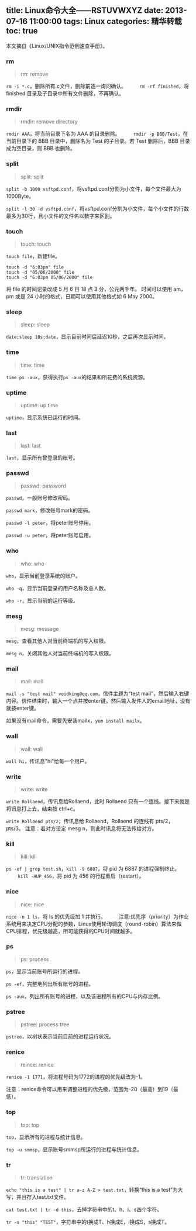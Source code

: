 title: Linux命令大全——RSTUVWXYZ
date: 2013-07-16 11:00:00
tags: Linux
categories: 精华转载
toc: true
---

本文摘自《Linux/UNIX指令范例速查手册》。

### rm
> rm: remove

`rm -i *.c`，删除所有.c文件，删除前逐一询问确认。
　　 
`rm -rf finished`，将 finished 目录及子目录中所有文件删除，不再确认。
　　 

### rmdir
> rmdir: remove directory

`rmdir AAA`，将当前目录下名为 AAA 的目录删除。
　　 
`rmdir -p BBB/Test`，在当前目录下的 BBB 目录中，删除名为 Test 的子目录。若 Test 删除后，BBB 目录成为空目录，则 BBB 也删除。 

### split 
> split: split

`split -b 1000 vsftpd.conf`，将vsftpd.conf分割为小文件，每个文件最大为1000Byte。

`split -l 30 -d vsftpd.conf`，将vsftpd.conf分割为小文件，每个小文件的行数最多为30行，且小文件的文件名以数字来区别。

### touch
> touch: touch

`touch file`，新建file。

```
touch -d "6:03pm" file 
touch -d "05/06/2000" file 
touch -d "6:03pm 05/06/2000" file 
```
将 file 的时间记录改成 5 月 6 日 18 点 3 分，公元两千年。
时间可以使用 am，pm 或是 24 小时的格式，日期可以使用其他格式如 6 May 2000。 
　　
### sleep 
> sleep: sleep

`date;sleep 10s;date`，显示目前时间后延迟10秒，之后再次显示时间。

### time
> time: time
 
`time ps -aux`，获得执行`ps -aux`的结果和所花费的系统资源。


### uptime
> uptime: up time

`uptime`，显示系统已运行的时间。

### last 
> last: last

`last`，显示所有曾登录的账号。

### passwd 
> passwd: password

`passwd`，一般账号修改密码。

`passwd mark`，修改账号mark的密码。

`passwd -l peter`，将peter账号停用。

`passwd -u peter`，将peter账号启用。

### who
> who: who

`who`，显示当前登录系统的账户。

`who -q`，显示当前登录的用户名称及总人数。

`who -r`，显示当前的运行等级。

### mesg
> mesg: message

`mesg`，查看其他人对当前终端机的写入权限。

`mesg n`，关闭其他人对当前终端机的写入权限。

### mail
> mail: mail

`mail -s "test mail" voidking@qq.com`，信件主题为“test mail”，然后输入右键内容。信件结束时，输入一个点并按enter键。然后输入发件人的email地址，没有就按enter键。 

如果没有mail命令，需要先安装mailx，`yum install mailx`。

### wall 
> wall: wall

`wall hi`，传讯息"hi"给每一个用户。

### write
> write: write

`write Rollaend`，传讯息给Rollaend，此时 Rollaend 只有一个连线。接下来就是将讯息打上去，结束按 ctrl+c。

`write Rollaend pts/2`，传讯息给 Rollaend，Rollaend 的连线有 pts/2，pts/3。
注意：若对方设定 mesg n，则此时讯息将无法传给对方。

### kill 
> kill: kill

`ps -ef | grep test.sh`，`kill -9 6887`，将 pid 为 6887 的进程强制终止。
　　 
`kill -HUP 456`，将 pid 为 456 的行程重启（restart）。

### nice
> nice: nice

`nice -n 1 ls`，将 ls 的优先级加 1 并执行。
　　
注意:优先序（priority）为作业系统用来决定CPU分配的参数，Linux使用轮询调度（round-robin）算法来做CPU排程，优先级越高，所可能获得的CPU时间就越多。 

### ps 
> ps: process

`ps`，显示当前账号所运行的进程。 

`ps -ef`，完整地列出所有账号的进程。

`ps -aux`，列出所有账号的进程，以及该进程所有的CPU与内存比例。

### pstree 
> pstree: process tree

`pstree`，以树状表示当前目前的进程运行状况。

### renice 
> reince: renice
 
`renice -1 1771`，将进程号码为1772的进程的优先级改为-1。

注意：renice命令可以用来调整进程的优先级，范围为-20（最高）到19（最低）。

### top 
> top: top

`top`，显示所有的进程与统计信息。

`top -u smmsp`，显示账号smmsp所运行的进程与统计信息。

### tr
> tr: translation

`echo "this is a test" | tr a-z A-Z > test.txt`，转换“this is a test”为大写，并且存入test.txt文件。

`cat test.txt | tr -d this`，去掉字符串中的t、h、i、s四个字符。

`tr -s "this" "TEST"`，字符串中的t换成T、h换成E，i换成S，s换成T。

